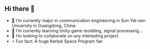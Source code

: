 ## Hi there 👋

<!--
**curbalman/curbalman** is a ✨ _special_ ✨ repository because its `README.md` (this file) appears on your GitHub profile.

Here are some ideas to get you started:

-->
- 🔭 I’m currently major in communication engineering in Sun Yat-sen University in Guangdong, China
- 🌱 I’m currently learning Unity game modding, signal processing...
- 👯 I’m looking to collaborate on any interesting project
- ⚡ Fun fact: A huge Kerbal Space Program fan

